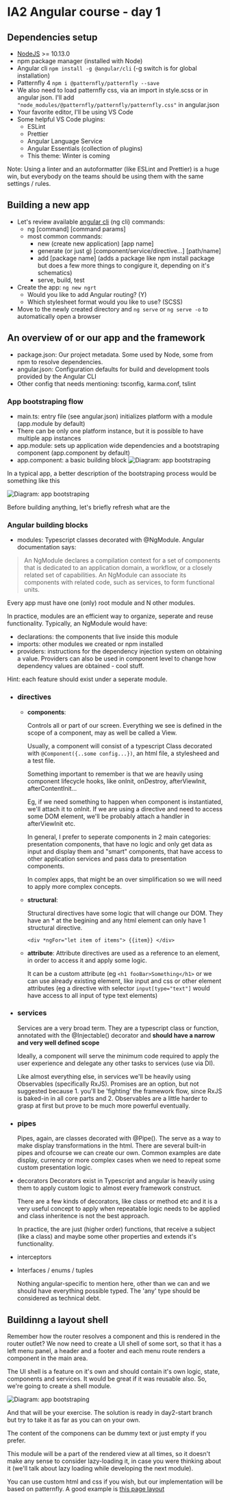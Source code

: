 # IA2 Angular course - day 1

## Dependencies setup
 - [NodeJS](https://nodejs.org/en/) >= 10.13.0
 - npm package manager (installed with Node)
 - Angular cli `npm install -g @angular/cli` (-g switch is for global installation)
 - Patternfly 4 `npm i @patternfly/patternfly --save`
 - We also need to load patternfly css, via an import in style.scss or in angular json. I'll add `"node_modules/@patternfly/patternfly/patternfly.css"` in angular.json
 - Your favorite editor, I'll be using VS Code
 - Some helpful VS Code plugins:
    - ESLint
    - Prettier
    - Angular Language Service
    - Angular Essentials (collection of plugins)
    - This theme: Winter is coming

Note: Using a linter and an autoformatter (like ESLint and Prettier) is a huge win, but everybody on the teams should be using them with the same settings / rules.

## Building a new app
 - Let's review available [angular cli](https://cli.angular.io/) (ng cli) commands:
    - ng [command] [command params]
    - most common commands:
        - new (create new application) [app name]
        - generate (or just g) [component/service/directive...] [path/name]
        - add [package name] (adds a package like npm install package but does a few more things to congigure it, depending on it's schematics)
        - serve, build, test
- Create the app: `ng new ngrt`
    - Would you like to add Angular routing? (Y)
    - Which stylesheet format would you like to use? (SCSS)
- Move to the newly created directory and `ng serve` or `ng serve -o` to automatically open a browser

## An overview of or our app and the framework
- package.json: Our project metadata. Some used by Node, some from npm to resolve dependencies.
- angular.json: Configuration defaults for build and development tools provided by the Angular CLI
- Other config that needs mentioning: tsconfig, karma.conf, tslint

### App bootstraping flow
- main.ts: entry file (see angular.json) initializes platform with a module (app.module by default)
- There can be only one platform instance, but it is possible to have multiple app instances
- app.module: sets up application wide dependencies and a bootstraping component (app.component by default)
- app.component: a basic building block
![Diagram: app bootstraping](./diagrams/1.app_bootstraping.svg)

In a typical app, a better description of the bootstraping process would be something like this

![Diagram: app bootstraping](./diagrams/2.more_complete_bootstraping.svg)

Before building anything, let's briefly refresh what are the

### Angular building blocks

- modules:
Typescript classes decorated with @NgModule. Angular documentation says:
>An NgModule declares a compilation context for a set of components that is dedicated to an application domain, a workflow, or a closely related set of capabilities. An NgModule can associate its components with related code, such as services, to form functional units.

Every app must have one (only) root module and N other modules.

In practice, modules are an efficient way to organize, seperate and reuse functionality. Typically, an NgModule would have:
- declarations: the components that live inside this module
- imports: other modules we created or npm installed
- providers: instructions for the dependency injection system on obtaining a value. Providers can also be used in component level to change how dependency values are obtained - cool stuff.

Hint: each feature should exist under a seperate module.

- ### directives
    - **components**:
        
        Controls all or part of our screen. Everything we see is defined in the scope of a component, may as well be called a View.

        Usually, a component will consist of a typescript Class decorated with `@Component({..some config...})`, an html file, a stylesheed and a test file.

        Something important to remember is that we are heavily using component lifecycle hooks, like onInit, onDestroy, afterViewInit, afterContentInit... 

        Eg, if we need something to happen when component is instantiated, we'll attach it to onInit. If we are using a directive and need to access some DOM element, we'll be probably attach a handler in afterViewInit etc.
    
        In general, I prefer to seperate components in 2 main categories: presentation components, that have no logic and only get data as input and display them and "smart" components, that have access to other application services and pass data to presentation components.
        
        In complex apps, that might be an over simplification so we will need to apply more complex concepts.

    - **structural**:
        
        Structural directives have some logic that will change our DOM. They have an * at the begining and any html element can only have 1 structural directive.

        ```<div *ngFor="let item of items"> {{item}} </div>```
    - **attribute**:
        Attribute directives are used as a reference to an element, in order to access it and apply some logic.
        
        It can be a custom attribute (eg `<h1 fooBar>Something</h1>` or we can use already existing element, like input and css or other element attributes (eg a directive with selector `input[type="text"]` would have access to all input of type text elements)

- ### services
    Services are a very broad term. They are a typescript class or function, annotated with the @Injectable() decorator and **should have a narrow and very well defined scope**

    Ideally, a component will serve the minimum code required to apply the user experience and delegate any other tasks to services (use via DI).
    
    Like almost everything else, in services we'll be heavily using Observables (specifically RxJS). Promises are an option, but not suggested because 1. you'll be 'fighting' the framework flow, since RxJS is baked-in in all core parts and 2. Observables are a little harder to grasp at first but prove to be much more powerful eventually.

- ### pipes
    Pipes, again, are classes decorated with @Pipe(). The serve as a way to make display transformations in the html. There are several built-in pipes and ofcourse we can create our own. Common examples are date display, currency or more complex cases when we need to repeat some custom presentation logic.

- decorators
    Decorators exist in Typescript and angular is heavily using them to apply custom logic to almost every framework construct.

    There are a few kinds of decorators, like class or method etc and it is a very useful concept to apply when repeatable logic needs to be applied and class inheritence is not the best approach.

    In practice, the are just (higher order) functions, that receive a subject (like a class) and maybe some other properties and extends it's functionality.

- interceptors
- Interfaces / enums / tuples
    
    Nothing angular-specific to mention here, other than we can and we should have everything possible typed. The 'any' type should be considered as technical debt.

## Buildinng a layout shell
Remember how the router resolves a component and this is rendered in the router outlet? We now need to create a UI shell of some sort, so that it has a left menu panel, a header and a footer and each menu route renders a component in the main area.

The UI shell is a feature on it's own and should contain it's own logic, state, components and services. It would be great if it was reusable also. So, we're going to create a shell module.

![Diagram: app bootstraping](./diagrams/3.shell_module.svg)

And that will be your exercise. The solution is ready in day2-start branch but try to take it as far as you can on your own.

The content of the componens can be dummy text or just empty if you prefer.

This module will be a part of the rendered view at all times, so it doesn't make any sense to consider lazy-loading it, in case you were thinking about it (we'll talk about lazy loading while developing the next module).

You can use custom html and css if you wish, but our implementation will be based on patternfly. A good example is [this page layout](https://www.patternfly.org/v4/documentation/react/demos/pagelayout/default-nav)